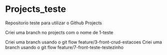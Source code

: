 # Projects_teste
Repositorio teste para utilizar o Github Projects

Criei uma branch no projects com o nome de 1-teste

Criei uma branch usando o git flow feature/3-front-crud-estacoes
Criei uma branch usando o git flow feature/7-front-teste-testezinho
